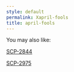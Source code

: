 ```yaml
---
style: default
permalink: Xapril-fools
title: april-fools
---
```

You may also like:

[SCP-2844](http://scp-wiki.net/scp-2844)

[SCP-2975](http://scp-wiki.net/scp-2975)
